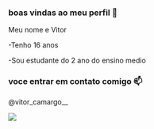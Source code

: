 ### boas vindas ao meu perfil 💟

Meu nome e Vitor

-Tenho 16 anos 

-Sou estudante do 2 ano do ensino medio

### voce entrar em contato comigo 📫

@vitor_camargo__

![](https://media1.tenor.com/m/mtXWjUVNwEwAAAAC/truck-le-dlogo-by-le-dletter-truckspecials-holland.gif)

